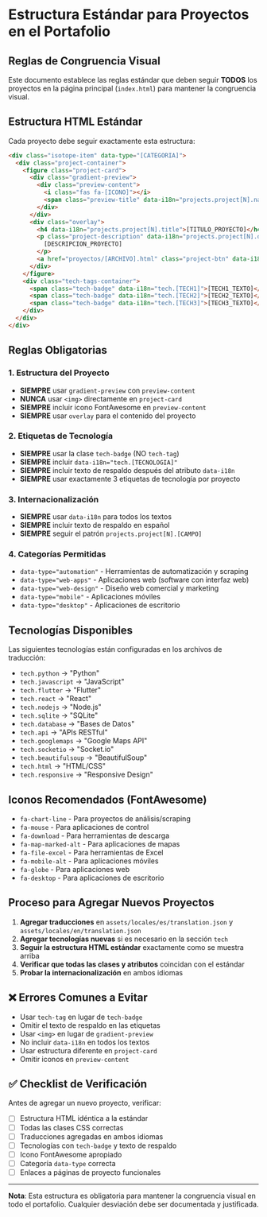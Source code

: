 # Estructura Estándar para Proyectos en el Portafolio

## Reglas de Congruencia Visual

Este documento establece las reglas estándar que deben seguir **TODOS** los proyectos en la página principal (`index.html`) para mantener la congruencia visual.

## Estructura HTML Estándar

Cada proyecto debe seguir exactamente esta estructura:

```html
<div class="isotope-item" data-type="[CATEGORIA]">
  <div class="project-container">
    <figure class="project-card">
      <div class="gradient-preview">
        <div class="preview-content">
          <i class="fas fa-[ICONO]"></i>
          <span class="preview-title" data-i18n="projects.project[N].name">[NOMBRE_PROYECTO]</span>
        </div>
      </div>
      <div class="overlay">
        <h4 data-i18n="projects.project[N].title">[TITULO_PROYECTO]</h4>
        <p class="project-description" data-i18n="projects.project[N].desc">
          [DESCRIPCION_PROYECTO]
        </p>
        <a href="proyectos/[ARCHIVO].html" class="project-btn" data-i18n="projects.viewProject">Ver Proyecto</a>
      </div>
    </figure>
    <div class="tech-tags-container">
      <span class="tech-badge" data-i18n="tech.[TECH1]">[TECH1_TEXTO]</span>
      <span class="tech-badge" data-i18n="tech.[TECH2]">[TECH2_TEXTO]</span>
      <span class="tech-badge" data-i18n="tech.[TECH3]">[TECH3_TEXTO]</span>
    </div>
  </div>
</div>
```

## Reglas Obligatorias

### 1. Estructura del Proyecto
- **SIEMPRE** usar `gradient-preview` con `preview-content`
- **NUNCA** usar `<img>` directamente en `project-card`
- **SIEMPRE** incluir icono FontAwesome en `preview-content`
- **SIEMPRE** usar `overlay` para el contenido del proyecto

### 2. Etiquetas de Tecnología
- **SIEMPRE** usar la clase `tech-badge` (NO `tech-tag`)
- **SIEMPRE** incluir `data-i18n="tech.[TECNOLOGIA]"`
- **SIEMPRE** incluir texto de respaldo después del atributo `data-i18n`
- **SIEMPRE** usar exactamente 3 etiquetas de tecnología por proyecto

### 3. Internacionalización
- **SIEMPRE** usar `data-i18n` para todos los textos
- **SIEMPRE** incluir texto de respaldo en español
- **SIEMPRE** seguir el patrón `projects.project[N].[CAMPO]`

### 4. Categorías Permitidas
- `data-type="automation"` - Herramientas de automatización y scraping
- `data-type="web-apps"` - Aplicaciones web (software con interfaz web)
- `data-type="web-design"` - Diseño web comercial y marketing
- `data-type="mobile"` - Aplicaciones móviles
- `data-type="desktop"` - Aplicaciones de escritorio

## Tecnologías Disponibles

Las siguientes tecnologías están configuradas en los archivos de traducción:

- `tech.python` → "Python"
- `tech.javascript` → "JavaScript"
- `tech.flutter` → "Flutter"
- `tech.react` → "React"
- `tech.nodejs` → "Node.js"
- `tech.sqlite` → "SQLite"
- `tech.database` → "Bases de Datos"
- `tech.api` → "APIs RESTful"
- `tech.googlemaps` → "Google Maps API"
- `tech.socketio` → "Socket.io"
- `tech.beautifulsoup` → "BeautifulSoup"
- `tech.html` → "HTML/CSS"
- `tech.responsive` → "Responsive Design"

## Iconos Recomendados (FontAwesome)

- `fa-chart-line` - Para proyectos de análisis/scraping
- `fa-mouse` - Para aplicaciones de control
- `fa-download` - Para herramientas de descarga
- `fa-map-marked-alt` - Para aplicaciones de mapas
- `fa-file-excel` - Para herramientas de Excel
- `fa-mobile-alt` - Para aplicaciones móviles
- `fa-globe` - Para aplicaciones web
- `fa-desktop` - Para aplicaciones de escritorio

## Proceso para Agregar Nuevos Proyectos

1. **Agregar traducciones** en `assets/locales/es/translation.json` y `assets/locales/en/translation.json`
2. **Agregar tecnologías nuevas** si es necesario en la sección `tech`
3. **Seguir la estructura HTML estándar** exactamente como se muestra arriba
4. **Verificar que todas las clases y atributos** coincidan con el estándar
5. **Probar la internacionalización** en ambos idiomas

## ❌ Errores Comunes a Evitar

- Usar `tech-tag` en lugar de `tech-badge`
- Omitir el texto de respaldo en las etiquetas
- Usar `<img>` en lugar de `gradient-preview`
- No incluir `data-i18n` en todos los textos
- Usar estructura diferente en `project-card`
- Omitir iconos en `preview-content`

## ✅ Checklist de Verificación

Antes de agregar un nuevo proyecto, verificar:

- [ ] Estructura HTML idéntica a la estándar
- [ ] Todas las clases CSS correctas
- [ ] Traducciones agregadas en ambos idiomas
- [ ] Tecnologías con `tech-badge` y texto de respaldo
- [ ] Icono FontAwesome apropiado
- [ ] Categoría `data-type` correcta
- [ ] Enlaces a páginas de proyecto funcionales

---

**Nota**: Esta estructura es obligatoria para mantener la congruencia visual en todo el portafolio. Cualquier desviación debe ser documentada y justificada.
